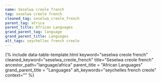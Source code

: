 ```yaml
---
name: Seselwa creole french
tag: seselwa creole french
cleaned_tag: seselwa_creole_french
parent_tag: africa
parent_title: African Languages
grand_parent_tag: language
grand_parent_title: Languages
alt_tags: seychelles french creole
---
```


{% include data-table-template.html 
  keyword="seselwa creole french" 
  cleaned_keyword="seselwa_creole_french" 
  title="Seselwa creole french"
  ancestor_path="language/africa" 
  parent_title = "African Languages"
  grand_parent_title = "Languages"
  alt_keywords="seychelles french creole"
  context=""
%}

